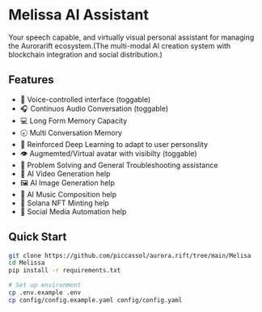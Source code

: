 # Melissa AI Assistant

Your speech capable, and virtually visual personal assistant for managing the Aurorarift ecosystem.(The multi-modal AI creation system with blockchain integration and social distribution.)

## Features
- 🎤 Voice-controlled interface (toggable)
- 🎧 Continuos Audio Conversation (toggable)
- 💻 Long Form Memory Capacity
- 🕣 Multi Conversation Memory
- 💭 Reinforced Deep Learning to adapt to user personslity
- 👁️ Augmemted/Virtual avatar with visibilty (toggable)   
- 🧮 Problem Solving and General Troubleshooting assistance
- 🎥 AI Video Generation help
- 🖼️ AI Image Generation help
- 🎵 AI Music Composition help
- 🔗 Solana NFT Minting help
- 📱 Social Media Automation help

## Quick Start
```bash
git clone https://github.com/piccassol/aurora.rift/tree/main/Melisa
cd Melissa
pip install -r requirements.txt

# Set up environment
cp .env.example .env
cp config/config.example.yaml config/config.yaml
